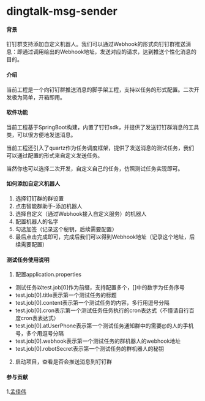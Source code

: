 # dingtalk-msg-sender

#### 背景
钉钉群支持添加自定义机器人。我们可以通过Webhook的形式向钉钉群推送消息：即通过调用给出的Webhook地址，发送对应的请求，达到推送个性化消息的目的。

#### 介绍
当前工程是一个向钉钉群推送消息的脚手架工程，支持以任务的形式配置。二次开发极为简单，开箱即用。

#### 软件功能
当前工程基于SpringBoot构建，内置了钉钉sdk，并提供了发送钉钉群消息的工具类，可以很方便地发送消息。

当前工程还引入了quartz作为任务调度框架，提供了发送消息的测试任务，我们可以通过配置的形式来自定义发送任务。

当然你也可以选择二次开发，自定义自己的任务，仿照测试任务实现即可。

#### 如何添加自定义机器人

1.  选择钉钉群的群设置
2.  点击智能群助手-添加机器人
3.  选择自定义（通过Webhook接入自定义服务）的机器人
4.  配置机器人的名字
5.  勾选加签（记录这个秘钥，后续需要配置）
6.  最后点击完成即可，完成后我们可以得到Webhook地址（记录这个地址，后续需要配置）

#### 测试任务使用说明

1.  配置application.properties
* 测试任务以test.job[0]作为前缀，支持配置多个，[]中的数字为任务序号
* test.job[0].title表示第一个测试任务的标题
* test.job[0].content表示第一个测试任务的内容，多行用逗号分隔
* test.job[0].cron表示第一个测试任务任务执行的cron表达式（不懂请自行百度cron表表达式）
* test.job[0].atUserPhone表示第一个测试任务通知群中的需要@的人的手机号，多个用逗号分隔
* test.job[0].webhook表示第一个测试任务的群机器人的webhook地址
* test.job[0].robotSecret表示第一个测试任务的群机器人的秘钥

2.  启动项目，查看是否会推送消息到钉钉群

#### 参与贡献

1.[孟佳伟](https://github.com/Arthur-Meng)